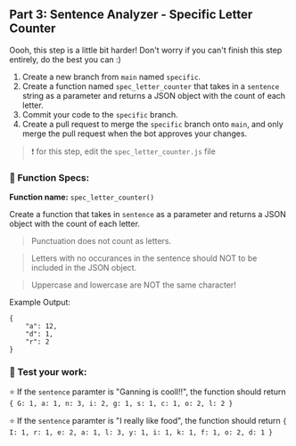 ## Part 3: Sentence Analyzer - Specific Letter Counter
Oooh, this step is a little bit harder! Don't worry if you can't finish this step entirely, do the best you can :)

1. Create a new branch from `main` named `specific`. 
2. Create a function named `spec_letter_counter` that takes in a `sentence` string as a parameter and returns a JSON object with the count of each letter.
3. Commit your code to the `specific` branch. 
4. Create a pull request to merge the `specific` branch onto `main`, and only merge the pull request when the bot approves your changes. 

> ❗ for this step, edit the `spec_letter_counter.js` file

### 🔨 Function Specs:
**Function name:** `spec_letter_counter()`

Create a function that takes in `sentence` as a parameter and returns a JSON object with the count of each letter.
> Punctuation does not count as letters. 

> Letters with no occurances in the sentence should NOT to be included in the JSON object. 

> Uppercase and lowercase are NOT the same character!

Example Output:
```json=
{
    "a": 12,
    "d": 1,
    "r": 2
}
```

### 📝 Test your work:
⭐ If the `sentence` paramter is "Ganning is cooll!!", the function should return `{ G: 1, a: 1, n: 3, i: 2, g: 1, s: 1, c: 1, o: 2, l: 2 }`

⭐ If the `sentence` paramter is "I really like food", the function should return `{ I: 1, r: 1, e: 2, a: 1, l: 3, y: 1, i: 1, k: 1, f: 1, o: 2, d: 1 }`
